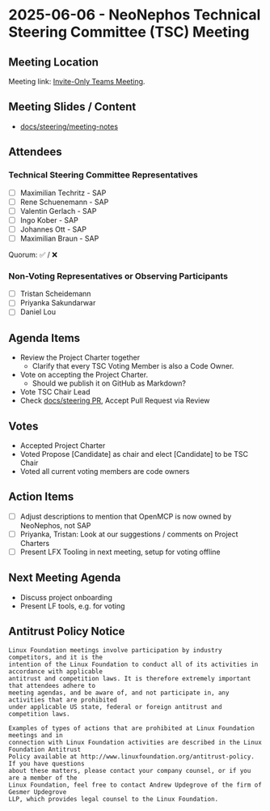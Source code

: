 # 2025-06-06 - NeoNephos Technical Steering Committee (TSC) Meeting

## Meeting Location

Meeting link: [Invite-Only Teams Meeting](https://teams.microsoft.com/l/meetup-join/19%3ameeting_MzVlMTVlZDMtMGY3ZS00MWNmLWE2ZTYtODMzY2ZhNWM2ZTFj%40thread.v2/0?context=%7b%22Tid%22%3a%2242f7676c-f455-423c-82f6-dc2d99791af7%22%2c%22Oid%22%3a%225b59e388-3732-4144-8fa4-7cfe97dcaced%22%7d).

## Meeting Slides / Content

- [docs/steering/meeting-notes](.)

## Attendees

### Technical Steering Committee Representatives

- [ ] Maximilian Techritz - SAP
- [ ] Rene Schuenemann - SAP
- [ ] Valentin Gerlach - SAP
- [ ] Ingo Kober - SAP
- [ ] Johannes Ott - SAP
- [ ] Maximilian Braun - SAP

Quorum: ✅ / ❌

### Non-Voting Representatives or Observing Participants

- [ ] Tristan Scheidemann
- [ ] Priyanka Sakundarwar
- [ ] Daniel Lou

## Agenda Items

* Review the Project Charter together
    * Clarify that every TSC Voting Member is also a Code Owner.
* Vote on accepting the Project Charter.
    * Should we publish it on GitHub as Markdown?
* Vote TSC Chair Lead
* Check [docs/steering PR](TBD), Accept Pull Request via Review

## Votes

* Accepted Project Charter
* Voted Propose [Candidate] as chair and elect [Candidate] to be TSC Chair
* Voted all current voting members are code owners

## Action Items

- [ ] Adjust descriptions to mention that OpenMCP is now owned by NeoNephos, not SAP
- [ ] Priyanka, Tristan: Look at our suggestions / comments on Project Charters
- [ ] Present LFX Tooling in next meeting, setup for voting offline

## Next Meeting Agenda

- Discuss project onboarding
- Present LF tools, e.g. for voting

## Antitrust Policy Notice

```text
Linux Foundation meetings involve participation by industry competitors, and it is the 
intention of the Linux Foundation to conduct all of its activities in accordance with applicable 
antitrust and competition laws. It is therefore extremely important that attendees adhere to 
meeting agendas, and be aware of, and not participate in, any activities that are prohibited 
under applicable US state, federal or foreign antitrust and competition laws.

Examples of types of actions that are prohibited at Linux Foundation meetings and in 
connection with Linux Foundation activities are described in the Linux Foundation Antitrust 
Policy available at http://www.linuxfoundation.org/antitrust-policy. If you have questions 
about these matters, please contact your company counsel, or if you are a member of the 
Linux Foundation, feel free to contact Andrew Updegrove of the firm of Gesmer Updegrove 
LLP, which provides legal counsel to the Linux Foundation.
```